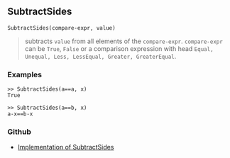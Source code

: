 ## SubtractSides

```
SubtractSides(compare-expr, value) 
```

> subtracts `value` from all elements of the `compare-expr`. `compare-expr` can be `True`, `False` or a comparison expression with head `Equal, Unequal, Less, LessEqual, Greater, GreaterEqual`. 

### Examples

```
>> SubtractSides(a==a, x) 
True      
 
>> SubtractSides(a==b, x)    
a-x==b-x
```
    

### Github

* [Implementation of SubtractSides](https://github.com/axkr/symja_android_library/blob/master/symja_android_library/matheclipse-core/src/main/java/org/matheclipse/core/builtin/SidesFunctions.java#L340) 
